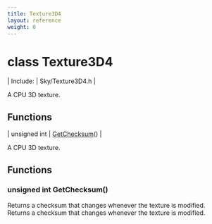 ```yaml
---
title: Texture3D4
layout: reference
weight: 0
---
```

class Texture3D4
===

| Include: | Sky/Texture3D4.h |

A CPU 3D texture.


Functions
---

| unsigned int | [GetChecksum](#GetChecksum)() |

A CPU 3D texture.
  


Functions
---

### <a name="GetChecksum"/>unsigned int GetChecksum()
Returns a checksum that changes whenever the texture is modified.
Returns a checksum that changes whenever the texture is modified.
